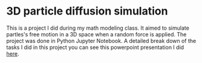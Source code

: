 # 3D particle diffusion simulation

This is a project I did during my math modeling class. It aimed to simulate partles's free motion in a 3D space when a random force is applied. The project was done in Python Jupyter Notebook. A detailed break down of the tasks I did in this project you can see this powerpoint presentation I did [here](https://github.com/sliu-trinity/3D-Particle-Diffusion/blob/master/3D%20Particle%20Diffusions.pdf).
